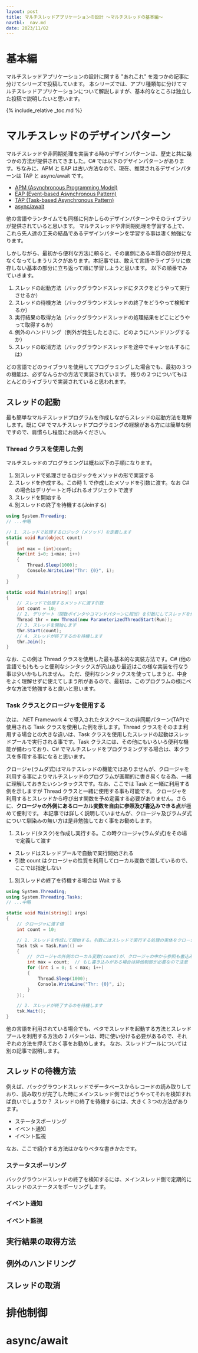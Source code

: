 ```yaml
---
layout: post
title: マルチスレッドアプリケーションの設計 〜マルチスレッドの基本編〜
navtbl: _nav.md
date: 2023/11/02
---
```

# 基本編
マルチスレッドアプリケーションの設計に関する "あれこれ" を幾つかの記事に分けてシリーズで投稿しています。
本シリーズでは、アプリ種類毎に分けてマルチスレッドアプリケーションについて解説しますが、基本的なところは独立した投稿で説明したいと思います。

{% include_relative _toc.md %}

# マルチスレッドのデザインパターン

マルチスレッドや非同期処理を実装する時のデザインパターンは、歴史と共に幾つかの方法が提供されてきました。C# では以下のデザインパターンがあります。ちなみに、APM と EAP は古い方法なので、現在、推奨されるデザインパターンは TAP と async/await です。
-  [APM (Asynchronous Programming Model)](https://learn.microsoft.com/ja-jp/dotnet/standard/asynchronous-programming-patterns/asynchronous-programming-model-apm)
-  [EAP (Event-based Asynchronous Pattern)](https://learn.microsoft.com/ja-jp/dotnet/standard/asynchronous-programming-patterns/event-based-asynchronous-pattern-eap)
-  [TAP (Task-based Asynchronous Pattern)](https://learn.microsoft.com/ja-jp/dotnet/standard/asynchronous-programming-patterns/task-based-asynchronous-pattern-tap)
-  [async/await](https://learn.microsoft.com/ja-jp/dotnet/csharp/asynchronous-programming/)

他の言語やランタイムでも同様に何かしらのデザインパターンやそのライブラリが提供されていると思います。
マルチスレッドや非同期処理を学習する上で、これら先人達の工夫の結晶であるデザインパターンを学習する事は凄く勉強になります。

しかしながら、最初から便利な方法に頼ると、その裏側にある本質の部分が見えなくなってしまうリスクがあります。本記事では、敢えて言語やライブラリに依存しない基本の部分に立ち返って順に学習しようと思います。
以下の順番でみていきます。

1. スレッドの起動方法（バックグラウンドスレッドにタスクをどうやって実行させるか）
1. スレッドの待機方法（バックグラウンドスレッドの終了をどうやって検知するか）
1. 実行結果の取得方法（バックグラウンドスレッドの処理結果をどこにどうやって取得するか）
1. 例外のハンドリング（例外が発生したときに、どのようにハンドリングするか）
1. スレッドの取消方法（バックグラウンドスレッドを途中でキャンセルするには）

どの言語でどのライブラリを使用してプログラミングした場合でも、最初の３つの機能は、必ずなんらかの方法で実装されています。
残りの２つについてもほとんどのライブラリで実装されていると思われます。

## スレッドの起動

最も簡単なマルチスレッドプログラムを作成しながらスレッドの起動方法を理解します。既に C# でマルチスレッドプログラミングの経験がある方には簡単な例ですので、肩慣らし程度にお読みください。

### Thread クラスを使用した例

マルチスレッドのプログラミングは概ね以下の手順になります。

1. 別スレッドで処理させるロジックをメソッドの形で実装する
1. スレッドを作成する。この時 1. で作成したメソッドを引数に渡す。なお C# の場合はデリゲートと呼ばれるオブジェクトで渡す
1. スレッドを開始する
1. 別スレッドの終了を待機する(Joinする)


``` csharp
using System.Threading;
// ...中略

// 1. スレッドで処理するロジック（メソッド）を定義します
static void Run(object count)
{
    int max = (int)count;
    for(int i=0; i<max; i++)
    {
        Thread.Sleep(1000);
        Console.WriteLine("Thr: {0}", i);
    }
}

static void Main(string[] args)
{
    // スレッドで処理するメソッドに渡す引数
    int count = 10;
    // 2. デリゲート（関数ポインタやコマンドパターンに相当）を引数にしてスレッドを作成します
    Thread thr = new Thread(new ParameterizedThreadStart(Run));
    // 3. スレッドを開始します
    thr.Start(count);
    // 4. スレッドが終了するのを待機します
    thr.Join();
}
```

なお、この例は Thread クラスを使用した最も基本的な実装方法です。C# (他の言語でも)ももっと便利なシンタックスが沢山あり最近はこの様な実装を行なう事は少いかもしれません。
ただ、便利なシンタックスを使ってしまうと、中身をよく理解せずに使えてしまう所があるので、最初は、このプログラムの様にベタな方法で勉強すると良いと思います。

### Task クラスとクロージャを使用する

次は、.NET Framework 4 で導入されたタスクベースの非同期パターン(TAP)で使用される Task クラスを使用した例を示します。Thread クラスをそのまま利用する場合との大きな違いは、Task クラスを使用したスレッドの起動はスレッドプールで実行される事です。Task クラスには、その他にもいろいろ便利な機能が備わっており、C# でマルチスレッドをプログラミングする場合は、本クラスを多用する事になると思います。

クロージャ(ラムダ式)はマルチスレッドの機能ではありませんが、クロージャを利用する事によりマルチスレッドのプログラムが画期的に書き易くなる為、一緒に理解しておきたいシンタックスです。なお、ここでは Task と一緒に利用する例を示しますが Thread クラスと一緒に使用する事も可能です。
クロージャを利用するとスレッドから呼び出す関数を予め定義する必要がありません。さらに、**クロージャの外側にあるローカル変数を自由に参照及び書込みできる点**が極めて便利です。
本記事では詳しく説明していませんが、クロージャ及びラムダ式について馴染みの無い方は是非勉強しておく事をお勧めします。


1. スレッド(タスク)を作成し実行する。この時クロージャ(ラムダ式)をその場で定義して渡す
  - スレッドはスレッドプールで自動で実行開始される
  - 引数 count はクロージャの性質を利用してローカル変数で渡しているので、ここでは指定しない
1. 別スレッドの終了を待機する場合は Wait する

``` csharp
using System.Threading;
using System.Threading.Tasks;
// ...中略

static void Main(string[] args)
{
    // クロージャに渡す値
    int count = 10;

    // 1. スレッドを作成して開始する。引数にはスレッドで実行する処理の実体をクロージャで渡す
    Task tsk = Task.Run(() =>
    {
        // クロージャの外側のローカル変数(count)が、クロージャの中から参照も書込みもできる!
        int max = count;  // もし書き込みがある場合は排他制御が必要なので注意
        for (int i = 0; i < max; i++)
        {
            Thread.Sleep(1000);
            Console.WriteLine("Thr: {0}", i);
        }
    });

    // 2. スレッドが終了するのを待機します 
    tsk.Wait();
}
```

他の言語を利用されている場合でも、ベタでスレッドを起動する方法とスレッドプールを利用する方法の 2 パターンは、時に使い分ける必要があるので、それぞれの方法を押えておく事をお勧めします。
なお、スレッドプールについては別の記事で説明します。

## スレッドの待機方法

例えば、バックグラウンドスレッドでデータベースからレコードの読み取りしており、読み取りが完了した時にメインスレッド側ではどうやってそれを検知すれば良いでしょうか？
スレッドの終了を待機するには、大きく３つの方法があります。

- ステータスポーリング
- イベント通知
- イベント監視

なお、ここで紹介する方法はかなりベタな書きかたです。

### ステータスポーリング

バックグラウンドスレッドの終了を検知するには、メインスレッド側で定期的にスレッドのステータスをポーリングします。

### イベント通知
### イベント監視



## 実行結果の取得方法

## 例外のハンドリング

## スレッドの取消

# 排他制御

# async/await

